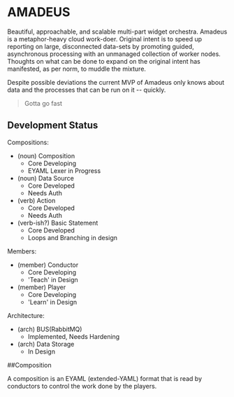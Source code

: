 # AMADEUS

Beautiful, approachable, and scalable multi-part widget orchestra. Amadeus is a
metaphor-heavy cloud work-doer. Original intent is to speed up reporting on
large, disconnected data-sets by promoting guided, asynchronous processing with
an unmanaged collection of worker nodes. Thoughts on what can be done to expand
on the original intent has manifested, as per norm, to muddle the mixture.

Despite possible deviations the current MVP of Amadeus only knows about data
and the processes that can be run on it -- quickly.

> Gotta go fast

## Development Status

Compositions:
- (noun) Composition
    - Core Developing
    - EYAML Lexer in Progress
- (noun) Data Source
    - Core Developed
    - Needs Auth
- (verb) Action 
    - Core Developed
    - Needs Auth
- (verb-ish?) Basic Statement
    - Core Developed
    - Loops and Branching in design

Members:
- (member) Conductor
    - Core Developing
    - 'Teach' in Design
- (member) Player
    - Core Developing
    - 'Learn' in Design

Architecture:
- (arch) BUS(RabbitMQ)
    - Implemented, Needs Hardening
- (arch) Data Storage
    - In Design

##Composition

A composition is an EYAML (extended-YAML) format that is read by conductors to
control the work done by the players.
